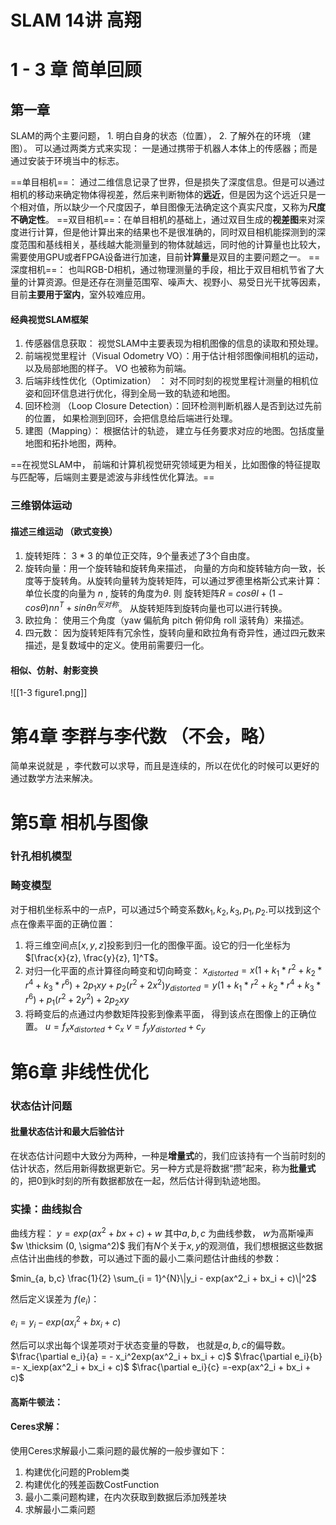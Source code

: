 
# SLAM 14讲 高翔


# 1 - 3 章 简单回顾

## 第一章 

SLAM的两个主要问题， 1. 明白自身的状态（位置）， 2. 了解外在的环境 （建图）。
可以通过两类方式来实现： 一是通过携带于机器人本体上的传感器；而是通过安装于环境当中的标志。

==单目相机==： 通过二维信息记录了世界，但是损失了深度信息。但是可以通过相机的移动来确定物体得视差，然后来判断物体的**远近**，但是因为这个远近只是一个相对值，所以缺少一个尺度因子，单目图像无法确定这个真实尺度，又称为**尺度不确定性**。
==双目相机==：在单目相机的基础上，通过双目生成的**视差图**来对深度进行计算，但是他计算出来的结果也不是很准确的，同时双目相机能探测到的深度范围和基线相关，基线越大能测量到的物体就越远，同时他的计算量也比较大， 需要使用GPU或者FPGA设备进行加速，目前**计算量**是双目的主要问题之一。
==深度相机==： 也叫RGB-D相机，通过物理测量的手段，相比于双目相机节省了大量的计算资源。但是还存在测量范围窄、噪声大、视野小、易受日光干扰等因素，目前**主要用于室内**，室外较难应用。

#### 经典视觉SLAM框架

1. 传感器信息获取： 视觉SLAM中主要表现为相机图像的信息的读取和预处理。
2. 前端视觉里程计（Visual Odometry VO）：用于估计相邻图像间相机的运动，以及局部地图的样子。 VO 也被称为前端。
3. 后端非线性优化（Optimization） ： 对不同时刻的视觉里程计测量的相机位姿和回环信息进行优化，得到全局一致的轨迹和地图。
4. 回环检测 （Loop Closure Detection）：回环检测判断机器人是否到达过先前的位置， 如果检测到回环，会把信息给后端进行处理。
5. 建图（Mapping）： 根据估计的轨迹， 建立与任务要求对应的地图。包括度量地图和拓扑地图，两种。

==在视觉SLAM中， 前端和计算机视觉研究领域更为相关，比如图像的特征提取与匹配等，后端则主要是滤波与非线性优化算法。==

### 三维钢体运动

####  描述三维运动 （欧式变换）
1. 旋转矩阵： 3 * 3 的单位正交阵，9个量表述了3个自由度。
2. 旋转向量：用一个旋转轴和旋转角来描述， 向量的方向和旋转轴方向一致，长度等于旋转角。从旋转向量转为旋转矩阵，可以通过罗德里格斯公式来计算：
 单位长度的向量为 $n$ , 旋转的角度为$\theta$.
 则 旋转矩阵$R$   = $cos\theta I + (1 - cos\theta)n n^T + sin\theta n^{反对称}$。
 从旋转矩阵到旋转向量也可以进行转换。
3. 欧拉角： 使用三个角度（yaw 偏航角 pitch 俯仰角 roll 滚转角）来描述。
4. 四元数： 因为旋转矩阵有冗余性，旋转向量和欧拉角有奇异性，通过四元数来描述，是复数域中的定义。使用前需要归一化。
#### 相似、仿射、射影变换
![[1-3 figure1.png]]

# 第4章 李群与李代数 （不会，略）

简单来说就是 ，李代数可以求导，而且是连续的，所以在优化的时候可以更好的通过数学方法来解决。


# 第5章 相机与图像

### 针孔相机模型

### 畸变模型

对于相机坐标系中的一点P，可以通过5个畸变系数$k_1 , k_2, k_3, p_1, p_2$.可以找到这个点在像素平面的正确位置：
1. 将三维空间点$[x, y, z]$投影到归一化的图像平面。设它的归一化坐标为$[\frac{x}{z}, \frac{y}{z}, 1]^T$。
2. 对归一化平面的点计算径向畸变和切向畸变：
$x_{distorted} = x(1 + k_1*r^2 + k_2 *r^4 + k_3 *r^6) + 2p_1xy + p_2(r^2 + 2x^2)$$y_{distorted} = y(1 + k_1*r^2 + k_2 *r^4 + k_3 *r^6) + p_1(r^2 +2y^2) + 2p_2xy$
3. 将畸变后的点通过内参数矩阵投影到像素平面， 得到该点在图像上的正确位置。
	$u = f_x x_{distorted} + c_x$
	$v = f_y y_{distorted} + c_y$

# 第6章 非线性优化

### 状态估计问题
#### 批量状态估计和最大后验估计

在状态估计问题中大致分为两种，一种是**增量式**的，我们应该持有一个当前时刻的估计状态，然后用新得数据更新它。另一种方式是将数据“攒”起来，称为**批量式**的，把0到k时刻的所有数据都放在一起，然后估计得到轨迹地图。

### 实操：曲线拟合

曲线方程： 
$y = exp(ax^2 + bx + c) + w$
其中$a, b, c$ 为曲线参数， $w$为高斯噪声 $w \thicksim (0, \sigma^2)$
我们有$N$个关于$x, y$的观测值，我们想根据这些数据点估计出曲线的参数，可以通过下面的最小二乘问题估计曲线的参数：

$min_{a, b,c} \frac{1}{2} \sum_{i = 1}^{N}\|y_i - exp(ax^2_i + bx_i + c)\|^2$

然后定义误差为 $f(e_i)$：

$e_i = y_i - exp(ax^2_i + bx_i + c)$

然后可以求出每个误差项对于状态变量的导数， 也就是$a, b, c$的偏导数。
$\frac{\partial e_i}{a} = - x_i^2exp(ax^2_i + bx_i + c)$
$\frac{\partial e_i}{b} =- x_iexp(ax^2_i + bx_i + c)$
$\frac{\partial e_i}{c} =-exp(ax^2_i + bx_i + c)$

#### 高斯牛顿法：

#### Ceres求解：

使用Ceres求解最小二乘问题的最优解的一般步骤如下：
1. 构建优化问题的Problem类
2. 构建优化的残差函数CostFunction
3. 最小二乘问题构建，在内次获取到数据后添加残差块
4. 求解最小二乘问题




